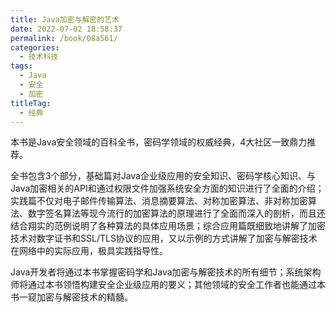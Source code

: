 ```yaml
---
title: Java加密与解密的艺术
date: 2022-07-02 18:58:37
permalink: /book/08a561/
categories:
  - 技术科技
tags:
  - Java
  - 安全
  - 加密
titleTag: 
  - 经典
---
```


本书是Java安全领域的百科全书，密码学领域的权威经典，4大社区一致鼎力推荐。

全书包含3个部分，基础篇对Java企业级应用的安全知识、密码学核心知识、与Java加密相关的API和通过权限文件加强系统安全方面的知识进行了全面的介绍；实践篇不仅对电子邮件传输算法、消息摘要算法、对称加密算法、非对称加密算法、数字签名算法等现今流行的加密算法的原理进行了全面而深入的剖析，而且还结合翔实的范例说明了各种算法的具体应用场景；综合应用篇既细致地讲解了加密技术对数字证书和SSL/TLS协议的应用，又以示例的方式讲解了加密与解密技术在网络中的实际应用，极具实践指导性。

Java开发者将通过本书掌握密码学和Java加密与解密技术的所有细节；系统架构师将通过本书领悟构建安全企业级应用的要义；其他领域的安全工作者也能通过本书一窥加密与解密技术的精髓。

<!-- more -->

<BookShelf
album="https://cdn.staticaly.com/gh/jonsam-ng/image-hosting@master/oxygen-space/image.2ofgod62fy00.webp"
author="梁栋"
intro="本书是Java安全领域的百科全书，密码学领域的权威经典，4大社区一致鼎力推荐。"
publisher="机械工业出版社"
lang="中文"
:pages="465"
link="https://www.aliyundrive.com/s/9dqFw7zQM6g"
douban="https://book.douban.com/subject/4709510/"
/>

